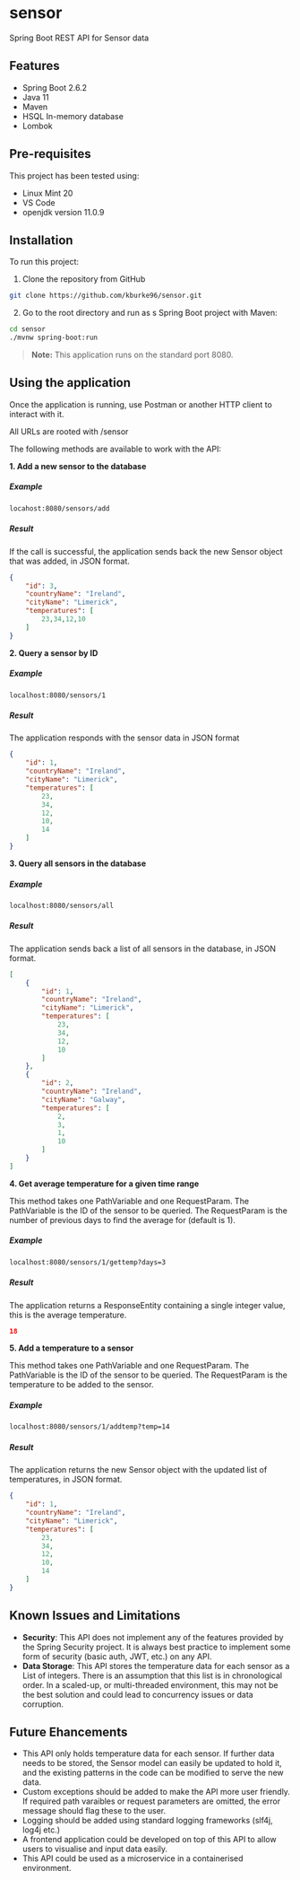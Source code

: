# sensor
Spring Boot REST API for Sensor data

## Features 
* Spring Boot 2.6.2
* Java 11
* Maven 
* HSQL In-memory database
* Lombok

## Pre-requisites
This project has been tested using:
* Linux Mint 20
* VS Code
* openjdk version 11.0.9

## Installation

To run this project:
1. Clone the repository from GitHub
```bash
git clone https://github.com/kburke96/sensor.git
```

2. Go to the root directory and run as s Spring Boot project with Maven:
```bash
cd sensor
./mvnw spring-boot:run
```

> **Note:** This application runs on the standard port 8080.



## Using the application

Once the application is running, use Postman or another HTTP client to interact with it.

All URLs are rooted with /sensor

The following methods are available to work with the API:

**1. Add a new sensor to the database**
##### Example
```bash
locahost:8080/sensors/add
````

##### Result
If the call is successful, the application sends back the new Sensor object that was added, in JSON format.
```json
{
    "id": 3,
    "countryName": "Ireland",
    "cityName": "Limerick",
    "temperatures": [
        23,34,12,10
    ]
}
```

**2. Query a sensor by ID**
##### Example
```bash
localhost:8080/sensors/1
```
##### Result
The application responds with the sensor data in JSON format
```json
{
    "id": 1,
    "countryName": "Ireland",
    "cityName": "Limerick",
    "temperatures": [
        23,
        34,
        12,
        10,
        14
    ]
}
```

**3. Query all sensors in the database**
##### Example
```bash
localhost:8080/sensors/all
```
##### Result
The application sends back a list of all sensors in the database, in JSON format.
```json
[
    {
        "id": 1,
        "countryName": "Ireland",
        "cityName": "Limerick",
        "temperatures": [
            23,
            34,
            12,
            10
        ]
    },
    {
        "id": 2,
        "countryName": "Ireland",
        "cityName": "Galway",
        "temperatures": [
            2,
            3,
            1,
            10
        ]
    }
]
```

**4. Get average temperature for a given time range**

This method takes one PathVariable and one RequestParam.
The PathVariable is the ID of the sensor to be queried.
The RequestParam is the number of previous days to find the average for (default is 1).
##### Example
```bash
localhost:8080/sensors/1/gettemp?days=3
```
##### Result
The application returns a ResponseEntity containing a single integer value, this is the average temperature.
```json
18
```

**5. Add a temperature to a sensor**

This method takes one PathVariable and one RequestParam.
The PathVariable is the ID of the sensor to be queried.
The RequestParam is the temperature to be added to the sensor.
##### Example
```bash
localhost:8080/sensors/1/addtemp?temp=14
```

##### Result
The application returns the new Sensor object with the updated list of temperatures, in JSON format.
```json
{
    "id": 1,
    "countryName": "Ireland",
    "cityName": "Limerick",
    "temperatures": [
        23,
        34,
        12,
        10,
        14
    ]
}
```

## Known Issues and Limitations
* **Security**: This API does not implement any of the features provided by the Spring Security project. It is always best practice to implement some form of security (basic auth, JWT, etc.) on any API.
* **Data Storage**: This API stores the temperature data for each sensor as a List of integers. There is an assumption that this list is in chronological order. In a scaled-up, or multi-threaded environment, this may not be the best solution and could lead to concurrency issues or data corruption. 

## Future Ehancements
* This API only holds temperature data for each sensor. If further data needs to be stored, the Sensor model can easily be updated to hold it, and the existing patterns in the code can be modified to serve the new data.
* Custom exceptions should be added to make the API more user friendly. If required path varaibles or request parameters are omitted, the error message should flag these to the user.
* Logging should be added using standard logging frameworks (slf4j, log4j etc.)
* A frontend application could be developed on top of this API to allow users to visualise and input data easily.
* This API could be used as a microservice in a containerised environment. 
